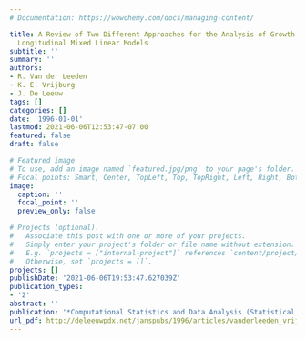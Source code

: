 ```yaml
---
# Documentation: https://wowchemy.com/docs/managing-content/

title: A Review of Two Different Approaches for the Analysis of Growth Data using
  Longitudinal Mixed Linear Models
subtitle: ''
summary: ''
authors:
- R. Van der Leeden
- K. E. Vrijburg
- J. De Leeuw
tags: []
categories: []
date: '1996-01-01'
lastmod: 2021-06-06T12:53:47-07:00
featured: false
draft: false

# Featured image
# To use, add an image named `featured.jpg/png` to your page's folder.
# Focal points: Smart, Center, TopLeft, Top, TopRight, Left, Right, BottomLeft, Bottom, BottomRight.
image:
  caption: ''
  focal_point: ''
  preview_only: false

# Projects (optional).
#   Associate this post with one or more of your projects.
#   Simply enter your project's folder or file name without extension.
#   E.g. `projects = ["internal-project"]` references `content/project/deep-learning/index.md`.
#   Otherwise, set `projects = []`.
projects: []
publishDate: '2021-06-06T19:53:47.627039Z'
publication_types:
- '2'
abstract: ''
publication: '*Computational Statistics and Data Analysis (Statistical Software Newsletter)*'
url_pdf: http://deleeuwpdx.net/janspubs/1996/articles/vanderleeden_vrijburg_deleeuw_A_96.pdf
---
```

